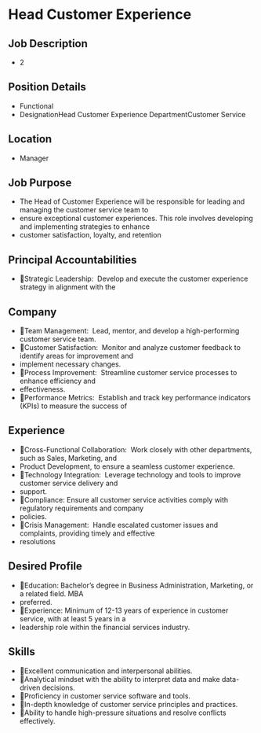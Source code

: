 # Head Customer Experience

## Job Description

* 2

## Position Details

* Functional
* DesignationHead Customer Experience DepartmentCustomer Service

## Location

* Manager

## Job Purpose

* The Head of Customer Experience will be responsible for leading and managing the customer service team to
* ensure exceptional customer experiences. This role involves developing and implementing strategies to enhance
* customer satisfaction, loyalty, and retention

## Principal Accountabilities

* Strategic Leadership:  Develop and execute the customer experience strategy in alignment with the

## Company

* Team Management:  Lead, mentor, and develop a high-performing customer service team.
* Customer Satisfaction:  Monitor and analyze customer feedback to identify areas for improvement and
* implement necessary changes.
* Process Improvement:  Streamline customer service processes to enhance efficiency and
* effectiveness.
* Performance Metrics:  Establish and track key performance indicators (KPIs) to measure the success of

## Experience

* Cross-Functional Collaboration:  Work closely with other departments, such as Sales, Marketing, and
* Product Development, to ensure a seamless customer experience.
* Technology Integration:  Leverage technology and tools to improve customer service delivery and
* support.
* Compliance: Ensure all customer service activities comply with regulatory requirements and company
* policies.
* Crisis Management:  Handle escalated customer issues and complaints, providing timely and effective
* resolutions

## Desired Profile

* Education: Bachelor’s degree in Business Administration, Marketing, or a related field. MBA
* preferred.
* Experience: Minimum of 12-13 years of experience in customer service, with at least 5 years in a
* leadership role within the financial services industry.

## Skills

* Excellent communication and interpersonal abilities.
* Analytical mindset with the ability to interpret data and make data-driven decisions.
* Proficiency in customer service software and tools.
* In-depth knowledge of customer service principles and practices.
* Ability to handle high-pressure situations and resolve conflicts effectively.
